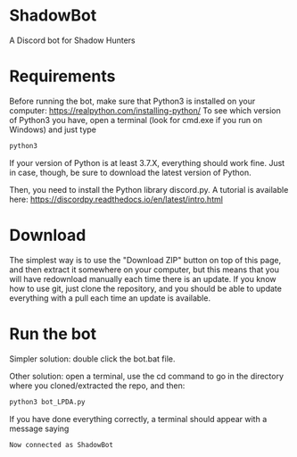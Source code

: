 # ShadowBot
A Discord bot for Shadow Hunters

# Requirements
Before running the bot, make sure that Python3 is installed on your computer: https://realpython.com/installing-python/
To see which version of Python3 you have, open a terminal (look for cmd.exe if you run on Windows) and just type

```bash
python3
```

If your version of Python is at least 3.7.X, everything should work fine. Just in case, though, be sure to download the latest version of Python.


Then, you need to install the Python library discord.py. A tutorial is available here: https://discordpy.readthedocs.io/en/latest/intro.html

# Download

The simplest way is to use the "Download ZIP" button on top of this page, and then extract it somewhere on your computer, but this means that you will have redownload manually each time there is an update.
If you know how to use git, just clone the repository, and you should be able to update everything with a pull each time an update is available.

# Run the bot

Simpler solution: double click the bot.bat file.

Other solution: open a terminal, use the cd command to go in the directory where you cloned/extracted the repo, and then:
```python
python3 bot_LPDA.py
```

If you have done everything correctly, a terminal should appear with a message saying
```bash
Now connected as ShadowBot
```


